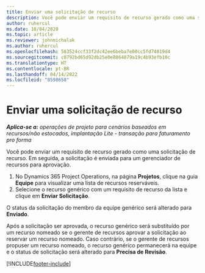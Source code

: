```yaml
---
title: Enviar uma solicitação de recurso
description: Você pode enviar um requisito de recurso gerado como uma solicitação de recurso. Em seguida, a solicitação é enviada para um gerenciador de recursos para aprovação.
author: ruhercul
ms.date: 10/04/2020
ms.topic: article
ms.reviewer: johnmichalak
ms.author: ruhercul
ms.openlocfilehash: 583524ccf33f2dc42ee6beba7e00cc5fd74819d4
ms.sourcegitcommit: c0792bd65d92db25e0e8864879a19c4b93efb10c
ms.translationtype: HT
ms.contentlocale: pt-BR
ms.lasthandoff: 04/14/2022
ms.locfileid: "8598658"
---
```

# <a name="submit-a-resource-request"></a>Enviar uma solicitação de recurso

_**Aplica-se a:** operações de projeto para cenários baseados em recursos/não estocados, implantação Lite - transação para faturamento pro forma_

Você pode enviar um requisito de recurso gerado como uma solicitação de recurso. Em seguida, a solicitação é enviada para um gerenciador de recursos para aprovação.

1. No Dynamics 365 Project Operations, na página **Projetos**, clique na guia **Equipe** para visualizar uma lista de recursos reserváveis. 
2. Selecione o recurso genérico com um requisito de recurso da lista e clique em **Enviar Solicitação**.

O status da solicitação do membro da equipe genérico será alterado para **Enviado**.

Após a solicitação ser aprovada, o recurso genérico será substituído por um recurso nomeado se o gerente de recursos aprovar a solicitação ao reservar um recurso nomeado. Caso contrário, se o gerente de recursos propuser um recurso nomeado, o recurso genérico permanecerá na equipe e o status de solicitação será alterado para **Precisa de Revisão**.


[!INCLUDE[footer-include](../includes/footer-banner.md)]